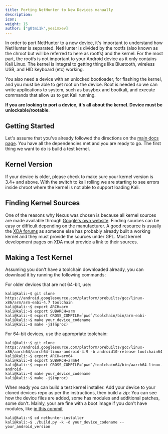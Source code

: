 ```yaml
---
title: Porting NetHunter to New Devices manually
description:
icon:
weight: 15
author: ["g0tmi1k",yesimxev]
---
```


In order to port NetHunter to a new device, it's important to understand how NetHunter is separated. NetHunter is divided by the rootfs (also known as the chroot but will be referred to here as rootfs) and the kernel. For the most part, the rootfs is not important to your Android device as it only contains Kali Linux. The kernel is integral to getting things like Bluetooth, wireless USB, and HID keyboard (etc) working.

You also need a device with an unlocked bootloader, for flashing the kernel, and you must be able to get root on the device. Root is needed so we can write applications to system, such as busybox and bootkali, and execute commands that allow us to get Kali running.

**If you are looking to port a device, it's all about the kernel. Device must be unlockable/rootable**.

## Getting Started

Let's assume that you've already followed the directions on the [main docs page](/docs/nethunter/building-nethunter/). You have all the dependencies met and you are ready to go. The first thing we want to do is build a test kernel.

## Kernel Version

If your device is older, please check to make sure your kernel version is 3.4+ and above. With the switch to kali rolling we are starting to see errors inside chroot where the kernel is not able to support loading Kali.

## Finding Kernel Sources

One of the reasons why Nexus was chosen is because all kernel sources are made available through [Google's own website](https://android.googlesource.com). Finding sources can be easy or difficult depending on the manufacturer. A good resource is usually the [XDA forums](https://forum.xda-developers.com/) as someone else has probably already built a working kernel and they must provide the sources under GPL. Most kernel development pages on XDA must provide a link to their sources.

## Making a Test Kernel

Assuming you don't have a toolchain downloaded already, you can download it by running the following commands:

For older devices that are not 64-bit, use:

```console
kali@kali:~$ git clone https://android.googlesource.com/platform/prebuilts/gcc/linux-x86/arm/arm-eabi-4.7 toolchain
kali@kali:~$ export ARCH=arm
kali@kali:~$ export SUBARCH=arm
kali@kali:~$ export CROSS_COMPILE=`pwd`/toolchain/bin/arm-eabi-
kali@kali:~$ make your_device_codename
kali@kali:~$ make -j$(nproc)
```

For 64-bit devices, use the appropriate toolchain:

```console
kali@kali:~$ git clone https://android.googlesource.com/platform/prebuilts/gcc/linux-x86/aarch64/aarch64-linux-android-4.9 -b android10-release toolchain64
kali@kali:~$ export ARCH=arm64
kali@kali:~$ export SUBARCH=arm64
kali@kali:~$ export CROSS_COMPILE=`pwd`/toolchain64/bin/aarch64-linux-android-
kali@kali:~$ make your_device_codename                         
kali@kali:~$ make -j$(nproc)
```

When ready you can build a test kernel installer. Add your device to your cloned devices repo as per the instructions, then build a zip:
You can see how the device files are added, some has modules and additional patches, some don't. Mainly, your are fine with a boot image if you don't have modules, like [in this commit](#https://gitlab.com/kalilinux/nethunter/build-scripts/kali-nethunter-devices/-/commit/3665052d125e09e8652144a03056d9c396c3fc9e)


```console
kali@kali:~$ cd nethunter-installer
kali@kali:~$ ./build.py -k -d your_device_codename --your_android_version 
```
